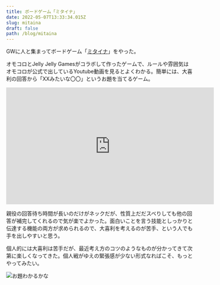 ```yaml
---
title: ボードゲーム「ミタイナ」
date: 2022-05-07T13:33:34.015Z
slug: mitaina
draft: false
path: /blog/mitaina
---
```

GWに人と集まってボードゲーム「[ミタイナ](https://omocoro-store.com/items/625fab2bd218bc5c675b326b)」をやった。

オモコロとJelly Jelly Gamesがコラボして作ったゲームで、ルールや雰囲気はオモコロが公式で出しているYoutube動画を見るとよくわかる。簡単には、大喜利の回答から「XXみたいな〇〇」というお題を当てるゲーム。

<iframe width="560" height="315" src="https://www.youtube.com/embed/PI82KuzJDJ4" title="YouTube video player" frameborder="0" allow="accelerometer; autoplay; clipboard-write; encrypted-media; gyroscope; picture-in-picture" allowfullscreen></iframe>

親役の回答待ち時間が長いのだけがネックだが、性質上だだスベりしても他の回答が補完してくれるので気が楽でよかった。面白いことを言う技能としっかりと伝達する機能の両方が求められるので、大喜利を考えるのが苦手、という人でも手を出しやすいと思う。

個人的には大喜利は苦手だが、最近考え方のコツのようなものが分かってきて次第に楽しくなってきた。個人戦がゆえの緊張感が少ない形式なればこそ、もっとやってみたい。

![](https://i.imgur.com/LRMvqlI.jpg "お題わかるかな")